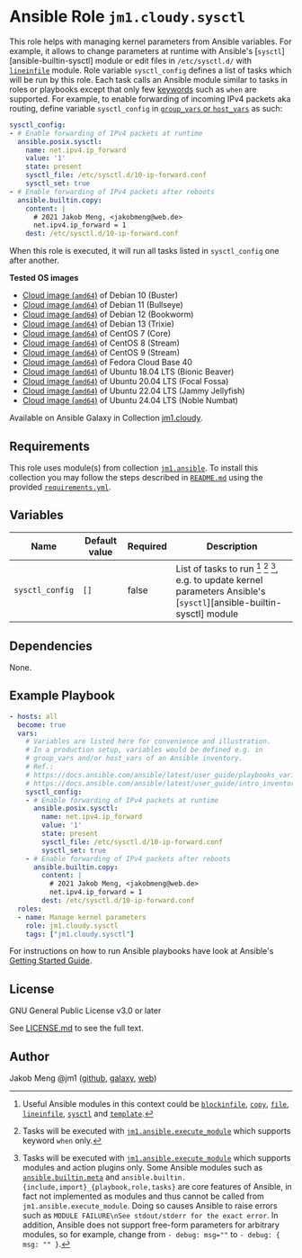 # Ansible Role `jm1.cloudy.sysctl`

This role helps with managing kernel parameters from Ansible variables. For example, it allows to change parameters at
runtime with Ansible's [`sysctl`][ansible-builtin-sysctl] module or edit files in `/etc/sysctl.d/` with [`lineinfile`][
ansible-builtin-lineinfile] module. Role variable `sysctl_config` defines a list of tasks which will be run by this role.
Each task calls an Ansible module similar to tasks in roles or playbooks except that only few [keywords][
playbooks-keywords] such as `when` are supported. For example, to enable forwarding of incoming IPv4 packets aka
routing, define variable `sysctl_config` in [`group_vars` or `host_vars`][ansible-inventory] as such:

```yml
sysctl_config:
- # Enable forwarding of IPv4 packets at runtime
  ansible.posix.sysctl:
    name: net.ipv4.ip_forward
    value: '1'
    state: present
    sysctl_file: /etc/sysctl.d/10-ip-forward.conf
    sysctl_set: true
- # Enable forwarding of IPv4 packets after reboots
  ansible.builtin.copy:
    content: |
      # 2021 Jakob Meng, <jakobmeng@web.de>
      net.ipv4.ip_forward = 1
    dest: /etc/sysctl.d/10-ip-forward.conf
```

When this role is executed, it will run all tasks listed in `sysctl_config` one after another.

[ansible-inventory]: https://docs.ansible.com/ansible/latest/user_guide/intro_inventory.html
[playbooks-keywords]: https://docs.ansible.com/ansible/latest/reference_appendices/playbooks_keywords.html

**Tested OS images**
- [Cloud image (`amd64`)](https://cdimage.debian.org/images/cloud/buster/daily/) of Debian 10 (Buster)
- [Cloud image (`amd64`)](https://cdimage.debian.org/images/cloud/bullseye/daily/) of Debian 11 (Bullseye)
- [Cloud image (`amd64`)](https://cdimage.debian.org/images/cloud/bookworm/daily/) of Debian 12 (Bookworm)
- [Cloud image (`amd64`)](https://cdimage.debian.org/images/cloud/trixie/daily/) of Debian 13 (Trixie)
- [Cloud image (`amd64`)](https://cloud.centos.org/centos/7/images/) of CentOS 7 (Core)
- [Cloud image (`amd64`)](https://cloud.centos.org/centos/8-stream/x86_64/images/) of CentOS 8 (Stream)
- [Cloud image (`amd64`)](https://cloud.centos.org/centos/9-stream/x86_64/images/) of CentOS 9 (Stream)
- [Cloud image (`amd64`)](https://download.fedoraproject.org/pub/fedora/linux/releases/40/Cloud/x86_64/images/) of Fedora Cloud Base 40
- [Cloud image (`amd64`)](https://cloud-images.ubuntu.com/bionic/current/) of Ubuntu 18.04 LTS (Bionic Beaver)
- [Cloud image (`amd64`)](https://cloud-images.ubuntu.com/focal/) of Ubuntu 20.04 LTS (Focal Fossa)
- [Cloud image (`amd64`)](https://cloud-images.ubuntu.com/jammy/) of Ubuntu 22.04 LTS (Jammy Jellyfish)
- [Cloud image (`amd64`)](https://cloud-images.ubuntu.com/noble/) of Ubuntu 24.04 LTS (Noble Numbat)

Available on Ansible Galaxy in Collection [jm1.cloudy](https://galaxy.ansible.com/jm1/cloudy).

## Requirements

This role uses module(s) from collection [`jm1.ansible`][galaxy-jm1-ansible]. To install this collection you may follow
the steps described in [`README.md`][jm1-cloudy-readme] using the provided [`requirements.yml`][
jm1-cloudy-requirements].

[galaxy-jm1-ansible]: https://galaxy.ansible.com/jm1/ansible
[jm1-cloudy-readme]: ../../README.md
[jm1-cloudy-requirements]: ../../requirements.yml

## Variables
| Name            | Default value | Required | Description |
| --------------- | ------------- | -------- | ----------- |
| `sysctl_config` | `[]`          | false    | List of tasks to run [^example-modules] [^supported-keywords] [^supported-modules], e.g. to update kernel parameters Ansible's [`sysctl`][ansible-builtin-sysctl] module |

[^supported-modules]: Tasks will be executed with [`jm1.ansible.execute_module`][jm1-ansible-execute-module] which
supports modules and action plugins only. Some Ansible modules such as [`ansible.builtin.meta`][ansible-builtin-meta]
and `ansible.builtin.{include,import}_{playbook,role,tasks}` are core features of Ansible, in fact not implemented as
modules and thus cannot be called from `jm1.ansible.execute_module`. Doing so causes Ansible to raise errors such as
`MODULE FAILURE\nSee stdout/stderr for the exact error`. In addition, Ansible does not support free-form parameters
for arbitrary modules, so for example, change from `- debug: msg=""` to `- debug: { msg: "" }`.

[^supported-keywords]: Tasks will be executed with [`jm1.ansible.execute_module`][jm1-ansible-execute-module] which
supports keyword `when` only.

[^example-modules]: Useful Ansible modules in this context could be [`blockinfile`][ansible-builtin-blockinfile],
[`copy`][ansible-builtin-copy], [`file`][ansible-builtin-file], [`lineinfile`][ansible-builtin-lineinfile], [`sysctl`][
ansible-posix-sysctl] and [`template`][ansible-builtin-template].

[ansible-builtin-blockinfile]: https://docs.ansible.com/ansible/latest/collections/ansible/builtin/blockinfile_module.html
[ansible-builtin-copy]: https://docs.ansible.com/ansible/latest/collections/ansible/builtin/copy_module.html
[ansible-builtin-file]: https://docs.ansible.com/ansible/latest/collections/ansible/builtin/file_module.html
[ansible-builtin-lineinfile]: https://docs.ansible.com/ansible/latest/collections/ansible/builtin/lineinfile_module.html
[ansible-builtin-meta]: https://docs.ansible.com/ansible/latest/collections/ansible/builtin/meta_module.html
[ansible-posix-sysctl]: https://docs.ansible.com/ansible/latest/collections/ansible/posix/sysctl_module.html
[ansible-builtin-template]: https://docs.ansible.com/ansible/latest/collections/ansible/builtin/template_module.html
[jm1-ansible-execute-module]: https://github.com/JM1/ansible-collection-jm1-ansible/blob/master/plugins/modules/execute_module.py

## Dependencies

None.

## Example Playbook

```yml
- hosts: all
  become: true
  vars:
    # Variables are listed here for convenience and illustration.
    # In a production setup, variables would be defined e.g. in
    # group_vars and/or host_vars of an Ansible inventory.
    # Ref.:
    # https://docs.ansible.com/ansible/latest/user_guide/playbooks_variables.html
    # https://docs.ansible.com/ansible/latest/user_guide/intro_inventory.html
    sysctl_config:
    - # Enable forwarding of IPv4 packets at runtime
      ansible.posix.sysctl:
        name: net.ipv4.ip_forward
        value: '1'
        state: present
        sysctl_file: /etc/sysctl.d/10-ip-forward.conf
        sysctl_set: true
    - # Enable forwarding of IPv4 packets after reboots
      ansible.builtin.copy:
        content: |
          # 2021 Jakob Meng, <jakobmeng@web.de>
          net.ipv4.ip_forward = 1
        dest: /etc/sysctl.d/10-ip-forward.conf
  roles:
  - name: Manage kernel parameters
    role: jm1.cloudy.sysctl
    tags: ["jm1.cloudy.sysctl"]
```

For instructions on how to run Ansible playbooks have look at Ansible's
[Getting Started Guide](https://docs.ansible.com/ansible/latest/network/getting_started/first_playbook.html).

## License

GNU General Public License v3.0 or later

See [LICENSE.md](../../LICENSE.md) to see the full text.

## Author

Jakob Meng
@jm1 ([github](https://github.com/jm1), [galaxy](https://galaxy.ansible.com/jm1), [web](http://www.jakobmeng.de))

